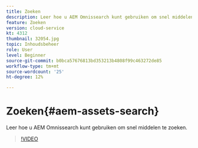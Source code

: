 ```yaml
---
title: Zoeken
description: Leer hoe u AEM Omnissearch kunt gebruiken om snel middelen te zoeken.
feature: Zoeken
version: cloud-service
kt: 4312
thumbnail: 32054.jpg
topic: Inhoudsbeheer
role: User
level: Beginner
source-git-commit: b0bca57676813bd353213b4808f99c463272de85
workflow-type: tm+mt
source-wordcount: '25'
ht-degree: 12%

---
```



# Zoeken{#aem-assets-search}

Leer hoe u AEM Omnissearch kunt gebruiken om snel middelen te zoeken.

>[!VIDEO](https://video.tv.adobe.com/v/32054/?quality=12&learn=on&hidetitle=true)